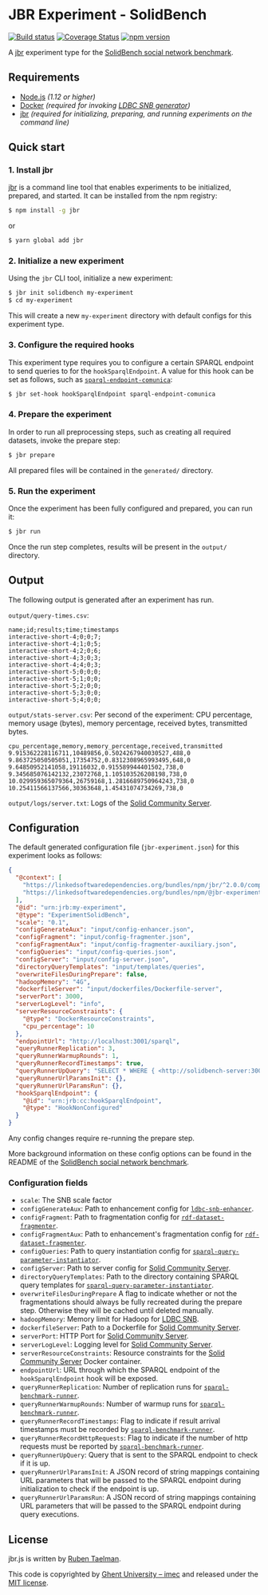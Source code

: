 # JBR Experiment - SolidBench

[![Build status](https://github.com/rubensworks/jbr.js/workflows/CI/badge.svg)](https://github.com/rubensworks/jbr.js/actions?query=workflow%3ACI)
[![Coverage Status](https://coveralls.io/repos/github/rubensworks/jbr.js/badge.svg?branch=master)](https://coveralls.io/github/rubensworks/jbr.js?branch=master)
[![npm version](https://badge.fury.io/js/%40jbr-experiment%2Fsolidbench.svg)](https://www.npmjs.com/package/@jbr-experiment/solidbench)

A [jbr](https://github.com/rubensworks/jbr.js/tree/master/packages/jbr) experiment type for the [SolidBench social network benchmark](https://github.com/SolidBench/SolidBench.js).

## Requirements

* [Node.js](https://nodejs.org/en/) _(1.12 or higher)_
* [Docker](https://www.docker.com/) _(required for invoking [LDBC SNB generator](https://github.com/ldbc/ldbc_snb_datagen_hadoop))_
* [jbr](https://github.com/rubensworks/jbr.js/tree/master/packages/jbr) _(required for initializing, preparing, and running experiments on the command line)_

## Quick start

### 1. Install jbr

[jbr](https://github.com/rubensworks/jbr.js/tree/master/packages/jbr) is a command line tool that enables experiments to be initialized, prepared, and started.
It can be installed from the npm registry:

```bash
$ npm install -g jbr
```
or
```bash
$ yarn global add jbr
```

### 2. Initialize a new experiment

Using the `jbr` CLI tool, initialize a new experiment:

```bash
$ jbr init solidbench my-experiment
$ cd my-experiment
```

This will create a new `my-experiment` directory with default configs for this experiment type.

### 3. Configure the required hooks

This experiment type requires you to configure a certain SPARQL endpoint to send queries to for the `hookSparqlEndpoint`.
A value for this hook can be set as follows, such as [`sparql-endpoint-comunica`](https://github.com/rubensworks/jbr.js/tree/master/packages/hook-sparql-endpoint-comunica):

```bash
$ jbr set-hook hookSparqlEndpoint sparql-endpoint-comunica
```

### 4. Prepare the experiment

In order to run all preprocessing steps, such as creating all required datasets, invoke the prepare step:

```bash
$ jbr prepare
```

All prepared files will be contained in the `generated/` directory.

### 5. Run the experiment

Once the experiment has been fully configured and prepared, you can run it:

```bash
$ jbr run
```

Once the run step completes, results will be present in the `output/` directory.

## Output

The following output is generated after an experiment has run.

`output/query-times.csv`:
```csv
name;id;results;time;timestamps
interactive-short-4;0;0;7;
interactive-short-4;1;0;5;
interactive-short-4;2;0;6;
interactive-short-4;3;0;3;
interactive-short-4;4;0;3;
interactive-short-5;0;0;0;
interactive-short-5;1;0;0;
interactive-short-5;2;0;0;
interactive-short-5;3;0;0;
interactive-short-5;4;0;0;
```

`output/stats-server.csv`: Per second of the experiment: CPU percentage, memory usage (bytes), memory percentage, received bytes, transmitted bytes.
```csv
cpu_percentage,memory,memory_percentage,received,transmitted
9.915362228116711,10489856,0.5024267940030527,488,0
9.863725050505051,17354752,0.8312308965993495,648,0
9.64850952141058,19116032,0.915589944401502,738,0
9.345685076142132,23072768,1.105103526208198,738,0
10.029959365079364,26759168,1.2816689750964243,738,0
10.25411566137566,30363648,1.45431074734269,738,0
```

`output/logs/server.txt`: Logs of the [Solid Community Server](https://github.com/solid/community-server/).

## Configuration

The default generated configuration file (`jbr-experiment.json`) for this experiment looks as follows:

```json
{
  "@context": [
    "https://linkedsoftwaredependencies.org/bundles/npm/jbr/^2.0.0/components/context.jsonld",
    "https://linkedsoftwaredependencies.org/bundles/npm/@jbr-experiment/solidbench/^1.0.0/components/context.jsonld"
  ],
  "@id": "urn:jrb:my-experiment",
  "@type": "ExperimentSolidBench",
  "scale": "0.1",
  "configGenerateAux": "input/config-enhancer.json",
  "configFragment": "input/config-fragmenter.json",
  "configFragmentAux": "input/config-fragmenter-auxiliary.json",
  "configQueries": "input/config-queries.json",
  "configServer": "input/config-server.json",
  "directoryQueryTemplates": "input/templates/queries",
  "overwriteFilesDuringPrepare": false,
  "hadoopMemory": "4G",
  "dockerfileServer": "input/dockerfiles/Dockerfile-server",
  "serverPort": 3000,
  "serverLogLevel": "info",
  "serverResourceConstraints": {
    "@type": "DockerResourceConstraints",
    "cpu_percentage": 10
  },
  "endpointUrl": "http://localhost:3001/sparql",
  "queryRunnerReplication": 3,
  "queryRunnerWarmupRounds": 1,
  "queryRunnerRecordTimestamps": true,
  "queryRunnerUpQuery": "SELECT * WHERE { <http://solidbench-server:3000/pods/00000000000000000933/profile/card#me> a ?o } LIMIT 1",
  "queryRunnerUrlParamsInit": {},
  "queryRunnerUrlParamsRun": {},
  "hookSparqlEndpoint": {
    "@id": "urn:jrb:cc:hookSparqlEndpoint",
    "@type": "HookNonConfigured"
  }
}
```

Any config changes require re-running the prepare step.

More background information on these config options can be found in the README of the [SolidBench social network benchmark](https://github.com/SolidBench/SolidBench.js).

### Configuration fields

* `scale`: The SNB scale factor
* `configGenerateAux`: Path to enhancement config for [`ldbc-snb-enhancer`](https://github.com/SolidBench/ldbc-snb-enhancer.js/).
* `configFragment`: Path to fragmentation config for [`rdf-dataset-fragmenter`](https://github.com/SolidBench/rdf-dataset-fragmenter.js).
* `configFragmentAux`: Path to enhancement's fragmentation config for [`rdf-dataset-fragmenter`](https://github.com/SolidBench/rdf-dataset-fragmenter.js).
* `configQueries`: Path to query instantiation config for [`sparql-query-parameter-instantiator`](https://github.com/SolidBench/sparql-query-parameter-instantiator.js).
* `configServer`: Path to server config for [Solid Community Server](https://github.com/solid/community-server/).
* `directoryQueryTemplates`: Path to the directory containing SPARQL query templates for [`sparql-query-parameter-instantiator`](https://github.com/SolidBench/sparql-query-parameter-instantiator.js).
* `overwriteFilesDuringPrepare` A flag to indicate whether or not the fragmentations should always be fully recreated during the prepare step. Otherwise they will be cached until deleted manually.
* `hadoopMemory`: Memory limit for Hadoop for [LDBC SNB](https://github.com/ldbc/ldbc_snb_datagen_hadoop).
* `dockerfileServer`: Path to a Dockerfile for [Solid Community Server](https://github.com/CommunitySolidServer/CommunitySolidServer).
* `serverPort`: HTTP Port for [Solid Community Server](https://github.com/CommunitySolidServer/CommunitySolidServer).
* `serverLogLevel`: Logging level for [Solid Community Server](https://github.com/CommunitySolidServer/CommunitySolidServer).
* `serverResourceConstraints`: Resource constraints for the [Solid Community Server](https://github.com/CommunitySolidServer/CommunitySolidServer) Docker container.
* `endpointUrl`: URL through which the SPARQL endpoint of the `hookSparqlEndpoint` hook will be exposed.
* `queryRunnerReplication`: Number of replication runs for [`sparql-benchmark-runner`](https://github.com/comunica/sparql-benchmark-runner.js).
* `queryRunnerWarmupRounds`: Number of warmup runs for [`sparql-benchmark-runner`](https://github.com/comunica/sparql-benchmark-runner.js).
* `queryRunnerRecordTimestamps`: Flag to indicate if result arrival timestamps must be recorded by [`sparql-benchmark-runner`](https://github.com/comunica/sparql-benchmark-runner.js).
* `queryRunnerRecordHttpRequests`: Flag to indicate if the number of http requests must be reported by [`sparql-benchmark-runner`](https://github.com/comunica/sparql-benchmark-runner.js).
* `queryRunnerUpQuery`: Query that is sent to the SPARQL endpoint to check if it is up.
* `queryRunnerUrlParamsInit`: A JSON record of string mappings containing URL parameters that will be passed to the SPARQL endpoint during initialization to check if the endpoint is up.
* `queryRunnerUrlParamsRun`: A JSON record of string mappings containing URL parameters that will be passed to the SPARQL endpoint during query executions.

## License

jbr.js is written by [Ruben Taelman](http://www.rubensworks.net/).

This code is copyrighted by [Ghent University – imec](http://idlab.ugent.be/)
and released under the [MIT license](http://opensource.org/licenses/MIT).
